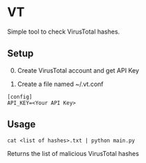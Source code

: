 # VT

Simple tool to check VirusTotal hashes.

## Setup

0. Create VirusTotal account and get API Key

1. Create a file named ~/.vt.conf

```
[config]
API_KEY=<Your API Key>
```


## Usage

`cat <list of hashes>.txt | python main.py`

Returns the list of malicious VirusTotal hashes
